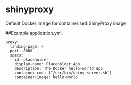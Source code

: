 # shinyproxy
Default Docker image for containerised ShinyProxy image

##Example application.yml

    proxy:
      landing-page: /
      port: 8080
      specs:
      - id: placeholder
        display-name: Placeholder App
        description: The Docker hello-world app
        container-cmd: ["/usr/bin/shiny-server.sh"]
        container-image: hello-world
